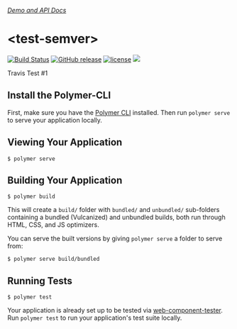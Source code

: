 _[Demo and API Docs](https://oneezy.github.io/test-semver)_

# \<test-semver\>

[![Build Status](https://travis-ci.org/oneezy/test-semver.svg?branch=master)](https://travis-ci.org/oneezy/test-semver)
[![GitHub release](https://img.shields.io/github/release/oneezy/test-semver.svg)](https://github.com/oneezy/test-semver/releases)
[![license](https://img.shields.io/github/license/oneezy/test-semver.svg)](https://github.com/oneezy/test-semver/blob/master/LICENSE)
[![](https://img.shields.io/github/issues-raw/oneezy/test-semver.svg)](https://github.com/oneezy/test-semver/issues)

Travis Test #1

## Install the Polymer-CLI

First, make sure you have the [Polymer CLI](https://www.npmjs.com/package/polymer-cli) installed. Then run `polymer serve` to serve your application locally.

## Viewing Your Application

```
$ polymer serve
```

## Building Your Application

```
$ polymer build
```

This will create a `build/` folder with `bundled/` and `unbundled/` sub-folders
containing a bundled (Vulcanized) and unbundled builds, both run through HTML,
CSS, and JS optimizers.

You can serve the built versions by giving `polymer serve` a folder to serve
from:

```
$ polymer serve build/bundled
```

## Running Tests

```
$ polymer test
```

Your application is already set up to be tested via [web-component-tester](https://github.com/Polymer/web-component-tester). Run `polymer test` to run your application's test suite locally.